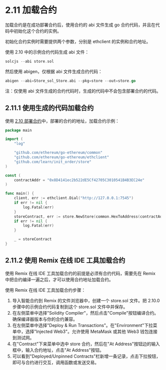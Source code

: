 # 2.11 加载合约

加载合约是在成功部署合约后，使用合约的 abi 文件生成 go 合约代码，并且在代码中初始化这个合约的实例。

初始化合约实例时需要提供两个参数，分别是 ethclient 的实例和合约地址。

使用 2.10 中的示例合约代码生成 abi 文件：

```go
solcjs --abi store.sol
```

然后使用 abigen，仅根据 abi 文件生成合约代码：

```go
abigen --abi=Store_sol_Store.abi --pkg=store --out=store.go
```

注：仅使用 abi 文件生成的合约代码时，生成的代码中不会包含部署合约的代码。

## 2.11.1 使用生成的代码加载合约

使用 [2.10 部署合约](https://ga0qygsx4pl.feishu.cn/wiki/NDBLwpwlJiV3frkMf2Ic170bnUh)中，部署的合约的地址，加载合约示例：

```go
package main

import (
    "log"

    "github.com/ethereum/go-ethereum/common"
    "github.com/ethereum/go-ethereum/ethclient"
    "github.com/learn/init_order/store"
)

const (
    contractAddr = "0x8D4141ec2b522dE5Cf42705C3010541B4B3EC24e"
)

func main() {
    client, err := ethclient.Dial("http://127.0.0.1:7545")
    if err != nil {
        log.Fatal(err)
    }
    storeContract, err := store.NewStore(common.HexToAddress(contractAddr), client)
    if err != nil {
        log.Fatal(err)
    }

    _ = storeContract
}
```

## 2.11.2 使用 Remix 在线 IDE 工具加载合约

使用 Remix 在线 IDE 工具加载合约的前提是必须有合约代码，需要先在 Remix 中把合约编译一遍之后，才可以使用合约地址加载合约。

使用 Remix 在线 IDE 工具加载合约步骤：

1. 导入智能合约到 Remix 的文件浏览器中，创建一个 store.sol 文件。把 2.10.0 步骤中的示例合约代码复制到这个 store.sol 文件中并保存。
2. 在左侧菜单中选择"Solidity Compiler"，然后点击"Compile"按钮编译合约。确保编译器版本与你的合约兼容。
3. 在左侧菜单中选择"Deploy & Run Transactions"。在"Environment"下拉菜单中，选择"Injected Web3"。允许使用 MetaMask 或其他 Web3 钱包连接到测试网。
4. 在"Contract"下来菜单中选中 store 合约，然后在"At Address"按钮边的输入框中，输入合约地址，点击"At Address"按钮。
5. 可以看到"Deployed/Unpinned Contracts"栏新增一条记录，点击下拉按钮，即可与合约进行交互，调用函数或发送交易。